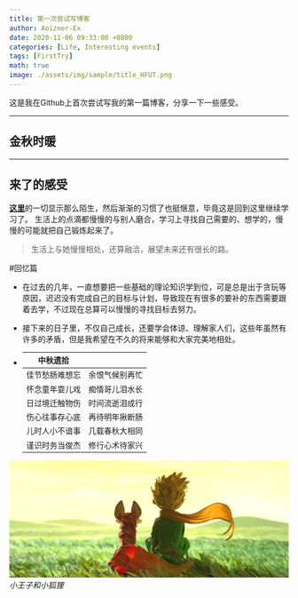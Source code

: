 ```yaml
---
title: 第一次尝试写博客
author: Aoizner-Ex
date: 2020-11-06 09:33:00 +0800
categories: [Life, Interesting events]
tags: [FirstTry]
math: true
image: ./assets/img/sample/title_HFUT.png
---
```


这是我在Github上首次尝试写我的第一篇博客，分享一下一些感受。

---
## 金秋时暖
---

## 来了的感受
[**这里**](http://www.hfut.edu.cn/)的一切显示那么陌生，然后渐渐的习惯了也挺惬意，毕竟这是回到这里继续学习了。
生活上的点滴都慢慢的与别人磨合，学习上寻找自己需要的、想学的，慢慢的可能就把自己锻炼起来了。

> 生活上与她慢慢相处，还算融洽，展望未来还有很长的路。

#回忆篇

- 在过去的几年，一直想要把一些基础的理论知识学到位，可是总是出于贪玩等原因，迟迟没有完成自己的目标与计划，导致现在有很多的要补的东西需要跟着去学，不过现在总算可以慢慢的寻找目标去努力。

- 接下来的日子里，不仅自己成长，还要学会体谅、理解家人们，这些年虽然有许多的矛盾，但是我希望在不久的将来能够和大家完美地相处。
- 
    |        中秋遗拾  |                 |
    |:---------------:|:---------------:|
    | 佳节愁肠难想忘    | 余恨气候别再忙    |
    | 怀念童年耍儿戏    |痴情哥儿泪水长     |
    | 日过境迁触物伤    | 时间流逝泪成行    |
    | 伤心往事存心底    | 再待明年揪断肠    |
    | 儿时人小不谙事    | 几载春秋大相同    |
    |谨识时务当俊杰     | 修行心术待家兴    |

![Desktop View](/assets/img/post_1/2020-11-6.png)
_小王子和小狐狸_



